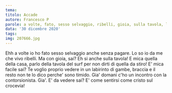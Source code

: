 ```yaml
---
tema: 
titolo: Accade
autore: Francesco P
parole: a volte, fato, sesso selvaggio, ribelli, gioia, sulla tavola, labirinto, domani, crocevia
data: '30 dicembre 2020'
tags: 
img: 207666.jpg
---
```

Ehh a volte io ho fato sesso selvaggio anche senza pagare. Lo so io da me che vivo ribelli. Ma con gioia, sai? Eh si anche sulla tavola! E mica quella della casa, parlo della tavola del surf per non dirti di quella da stiro! E' mica facile sai? Te voglio proprio vedere in un labirinto di gambe, braccia e il resto non te lo dico perche' sono timido. Gia'  domani c'ho un incontro con la contorsionista. Gia'. E' da vedere sai? E' come sentirsi come cristo sul crocevia!
